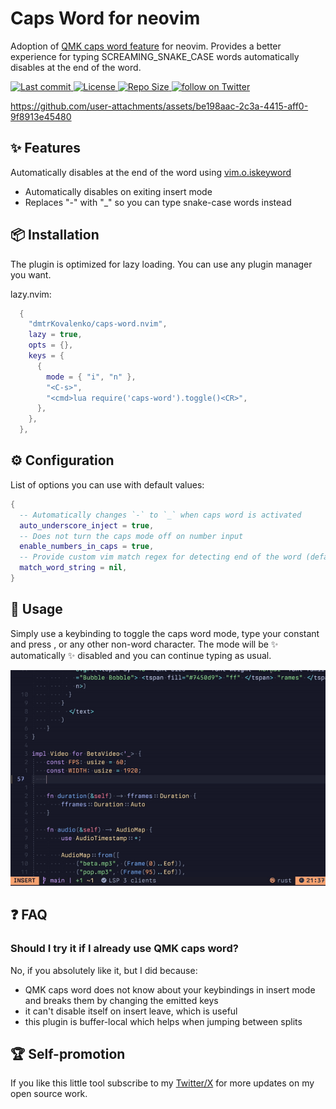 # Caps Word for neovim

Adoption of [QMK caps word feature](https://docs.qmk.fm/features/caps_word) for neovim. Provides a better experience for typing SCREAMING_SNAKE_CASE words automatically disables at the end of the word.

<div align="left"><p>
    <a href="https://github.com/dmtrKovalenko/caps-word.nvim/pulse">
      <img alt="Last commit" src="https://img.shields.io/github/last-commit/dmtrKovalenko/caps-word.nvim?style=for-the-badge&logo=starship&color=8bd5ca&logoColor=D9E0EE&labelColor=302D41"/>
    </a>
    <a href="https://github.com/dmtrKovalenko/caps-word.nvim/blob/main/LICENSE">
      <img alt="License" src="https://img.shields.io/github/license/dmtrKovalenko/caps-word.nvim?style=for-the-badge&logo=starship&color=ee999f&logoColor=D9E0EE&labelColor=302D41" />
    </a>
    <a href="https://github.com/dmtrKovalenko/caps-word.nvim">
      <img alt="Repo Size" src="https://img.shields.io/github/repo-size/dmtrKovalenko/caps-word.nvim?color=%23DDB6F2&label=SIZE&logo=pagespeedinsights&style=for-the-badge&logoColor=D9E0EE&labelColor=302D41" />
    </a>
    <a href="https://twitter.com/intent/follow?screen_name=neogoose_btw">
      <img alt="follow on Twitter" src="https://img.shields.io/twitter/follow/neogoose_btw?style=for-the-badge&user=neogoose_btw&logo=x&color=8aadf3&logoColor=D9E0EE&labelColor=302D41" />
    </a>
</div>

https://github.com/user-attachments/assets/be198aac-2c3a-4415-aff0-9f8913e45480

## ✨ Features

Automatically disables at the end of the word using [vim.o.iskeyword](https://neovim.io/doc/user/options.html#'iskeyword')

- Automatically disables on exiting insert mode
- Replaces "-" with "\_" so you can type snake-case words instead

## 📦 Installation

The plugin is optimized for lazy loading. You can use any plugin manager you want.

lazy.nvim:

```lua
  {
    "dmtrKovalenko/caps-word.nvim",
    lazy = true,
    opts = {},
    keys = {
      {
        mode = { "i", "n" },
        "<C-s>",
        "<cmd>lua require('caps-word').toggle()<CR>",
      },
    },
  },

```

## ⚙️ Configuration

List of options you can use with default values:

```lua
{
  -- Automatically changes `-` to `_` when caps word is activated
  auto_underscore_inject = true,
  -- Does not turn the caps mode off on number input
  enable_numbers_in_caps = true,
  -- Provide custom vim match regex for detecting end of the word (default is vim.o.iskeyword)
  match_word_string = nil,
}

```

## 🚀 Usage

Simply use a keybinding to toggle the caps word mode, type your constant and press <space>, or any other non-word character. The mode will be ✨ automatically ✨ disabled and you can continue typing as usual.

![demo gif](./demo.gif)

## ❓ FAQ

### Should I try it if I already use QMK caps word?

No, if you absolutely like it, but I did because:

- QMK caps word does not know about your keybindings in insert mode and breaks them by changing the emitted keys
- it can't disable itself on insert leave, which is useful
- this plugin is buffer-local which helps when jumping between splits

## 🏆 Self-promotion

If you like this little tool subscribe to my [Twitter/X](https://x.com/neogoose_btw) for more updates on my open source work.
